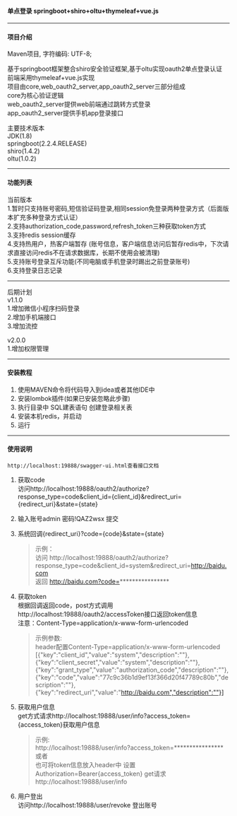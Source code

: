 #### 单点登录 springboot+shiro+oltu+thymeleaf+vue.js  
****
#### 项目介绍
Maven项目, 字符编码: UTF-8;  

基于springboot框架整合shiro安全验证框架,基于oltu实现oauth2单点登录认证  
前端采用thymeleaf+vue.js实现  
项目由core,web_oauth2_server,app_oauth2_server三部分组成  
core为核心验证逻辑  
web_oauth2_server提供web前端通过跳转方式登录  
app_oauth2_server提供手机app登录接口  

主要技术版本  
JDK(1.8)  
springboot(2.2.4.RELEASE)  
shiro(1.4.2)  
oltu(1.0.2)  
****
#### 功能列表
当前版本  
1.暂时只支持账号密码,短信验证码登录,相同session免登录两种登录方式（后面版本扩充多种登录方式认证）  
2.支持authorization_code,password,refresh_token三种获取token方式  
3.支持redis session缓存  
4.支持热用户，热客户端暂存 (账号信息，客户端信息访问后暂存redis中，下次请求直接访问redis不在请求数据库，长期不使用会被清理)  
5.支持账号登录互斥功能(不同电脑或手机登录时踢出之前登录账号)  
6.支持登录日志记录 
****
后期计划  
v1.1.0  
1.增加微信小程序扫码登录  
2.增加手机端接口  
3.增加流控  

v2.0.0  
1.增加权限管理  

****
#### 安装教程
1.  使用MAVEN命令将代码导入到idea或者其他IDE中
2.  安装lombok插件(如果已安装忽略此步骤)
3.  执行目录中 SQL建表语句 创建登录相关表
4.  安装本机redis，并启动
3.  运行
****
#### 使用说明 
    http://localhost:19888/swagger-ui.html查看接口文档
    
1.  获取code  
    访问http://localhost:19888/oauth2/authorize?response_type=code&client_id={client_id}&redirect_uri={redirect_uri}&state={state}  
2.  输入账号admin 密码!QAZ2wsx 提交    
3.  系统回调{redirect_uri}?code={code}&state={state}    
    >示例：  
    访问 http://localhost:19888/oauth2/authorize?response_type=code&client_id=system&redirect_uri=http://baidu.com  
    返回 http://baidu.com?code=****************   
    
4.  获取token  
    根据回调返回code，post方式调用http://localhost:19888/oauth2/accessToken接口返回token信息  
    注意：Content-Type=application/x-www-form-urlencoded  
    >示例参数:  
    header配置Content-Type=application/x-www-form-urlencoded  
    [{"key":"client_id","value":"system","description":""},{"key":"client_secret","value":"system","description":""},{"key":"grant_type","value":"authorization_code","description":""},{"key":"code","value":"77c9c36b1d9ef13f366d20f47789c80b","description":""},{"key":"redirect_uri","value":"http://baidu.com","description":""}]        
5.  获取用户信息    
    get方式请求http://localhost:19888/user/info?access_token={access_token}获取用户信息    
    >示例:  
    http://localhost:19888/user/info?access_token=****************  
    或者  
    也可将token信息放入header中 设置Authorization=Bearer{access_token}  get请求http://localhost:19888/user/info  
6.  用户登出  
    访问http://localhost:19888/user/revoke 登出账号  
